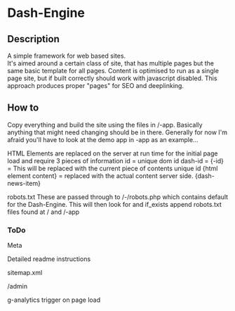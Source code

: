 # Dash-Engine


## Description
A simple framework for web based sites.  
It's aimed around a certain class of site, that has multiple pages but the same basic template for all pages.
Content is optimised to run as a single page site, but if built correctly should work with javascript disabled.
This approach produces proper "pages" for SEO and deeplinking.




## How to

Copy everything and build the site using the files in /-app. Basically anything that might need changing should be in there. 
Generally for now I'm afraid you'll have to look at the demo app in -app as an example...


HTML Elements are replaced on the server at run time for the initial page load and require 3 pieces of information
id = unique dom id
dash-id = {<id>-id} = This will be replaced with the current piece of contents unique id
{html element content} = replaced with the actual content server side. 
<span id="dash-news-item" dash-id="{dash-news-item-id}">{dash-news-item}</span>


robots.txt
These are passed through to /-/robots.php which contains default for the Dash-Engine.
This will then look for and if_exists append robots.txt files found at / and /-app



### ToDo
Meta


Detailed readme instructions

sitemap.xml

/admin

g-analytics trigger on page load
